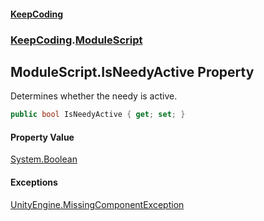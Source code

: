 #### [KeepCoding](index.md 'index')
### [KeepCoding](KeepCoding.md 'KeepCoding').[ModuleScript](ModuleScript.md 'KeepCoding.ModuleScript')
## ModuleScript.IsNeedyActive Property
Determines whether the needy is active.  
```csharp
public bool IsNeedyActive { get; set; }
```
#### Property Value
[System.Boolean](https://docs.microsoft.com/en-us/dotnet/api/System.Boolean 'System.Boolean')
#### Exceptions
[UnityEngine.MissingComponentException](https://docs.microsoft.com/en-us/dotnet/api/UnityEngine.MissingComponentException 'UnityEngine.MissingComponentException')  

